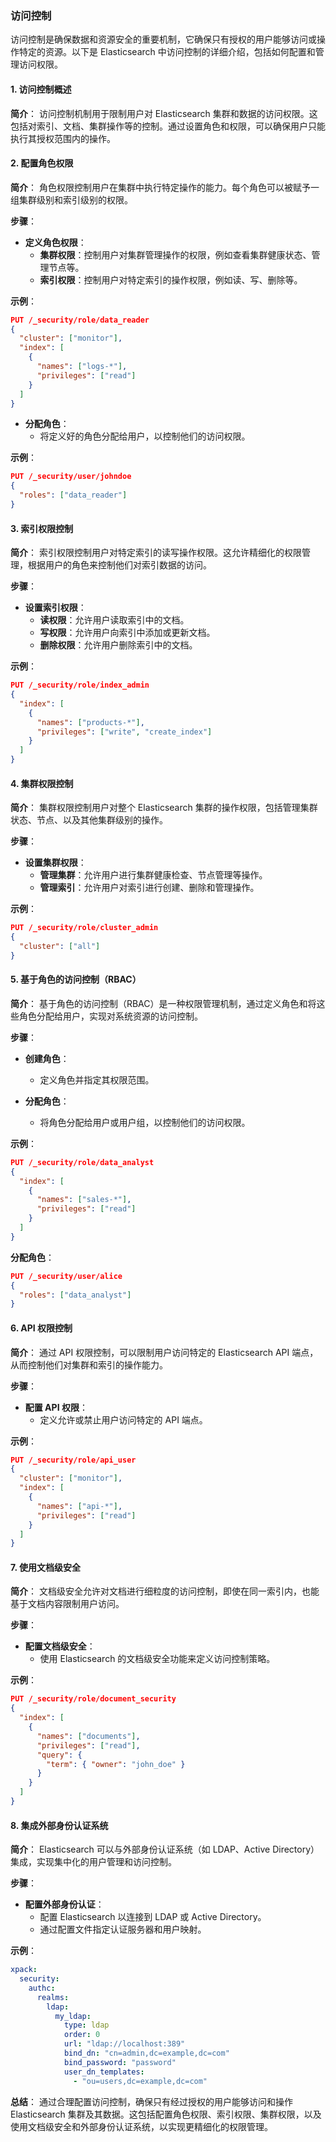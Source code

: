 ### 访问控制

访问控制是确保数据和资源安全的重要机制，它确保只有授权的用户能够访问或操作特定的资源。以下是 Elasticsearch 中访问控制的详细介绍，包括如何配置和管理访问权限。

#### 1. 访问控制概述

**简介**：
访问控制机制用于限制用户对 Elasticsearch 集群和数据的访问权限。这包括对索引、文档、集群操作等的控制。通过设置角色和权限，可以确保用户只能执行其授权范围内的操作。

#### 2. 配置角色权限

**简介**：
角色权限控制用户在集群中执行特定操作的能力。每个角色可以被赋予一组集群级别和索引级别的权限。

**步骤**：
- **定义角色权限**：
  - **集群权限**：控制用户对集群管理操作的权限，例如查看集群健康状态、管理节点等。
  - **索引权限**：控制用户对特定索引的操作权限，例如读、写、删除等。

**示例**：
```json
PUT /_security/role/data_reader
{
  "cluster": ["monitor"],
  "index": [
    {
      "names": ["logs-*"],
      "privileges": ["read"]
    }
  ]
}
```

- **分配角色**：
  - 将定义好的角色分配给用户，以控制他们的访问权限。

**示例**：
```json
PUT /_security/user/johndoe
{
  "roles": ["data_reader"]
}
```

#### 3. 索引权限控制

**简介**：
索引权限控制用户对特定索引的读写操作权限。这允许精细化的权限管理，根据用户的角色来控制他们对索引数据的访问。

**步骤**：
- **设置索引权限**：
  - **读权限**：允许用户读取索引中的文档。
  - **写权限**：允许用户向索引中添加或更新文档。
  - **删除权限**：允许用户删除索引中的文档。

**示例**：
```json
PUT /_security/role/index_admin
{
  "index": [
    {
      "names": ["products-*"],
      "privileges": ["write", "create_index"]
    }
  ]
}
```

#### 4. 集群权限控制

**简介**：
集群权限控制用户对整个 Elasticsearch 集群的操作权限，包括管理集群状态、节点、以及其他集群级别的操作。

**步骤**：
- **设置集群权限**：
  - **管理集群**：允许用户进行集群健康检查、节点管理等操作。
  - **管理索引**：允许用户对索引进行创建、删除和管理操作。

**示例**：
```json
PUT /_security/role/cluster_admin
{
  "cluster": ["all"]
}
```

#### 5. 基于角色的访问控制（RBAC）

**简介**：
基于角色的访问控制（RBAC）是一种权限管理机制，通过定义角色和将这些角色分配给用户，实现对系统资源的访问控制。

**步骤**：
- **创建角色**：
  - 定义角色并指定其权限范围。
  
- **分配角色**：
  - 将角色分配给用户或用户组，以控制他们的访问权限。

**示例**：
```json
PUT /_security/role/data_analyst
{
  "index": [
    {
      "names": ["sales-*"],
      "privileges": ["read"]
    }
  ]
}
```

**分配角色**：
```json
PUT /_security/user/alice
{
  "roles": ["data_analyst"]
}
```

#### 6. API 权限控制

**简介**：
通过 API 权限控制，可以限制用户访问特定的 Elasticsearch API 端点，从而控制他们对集群和索引的操作能力。

**步骤**：
- **配置 API 权限**：
  - 定义允许或禁止用户访问特定的 API 端点。

**示例**：
```json
PUT /_security/role/api_user
{
  "cluster": ["monitor"],
  "index": [
    {
      "names": ["api-*"],
      "privileges": ["read"]
    }
  ]
}
```

#### 7. 使用文档级安全

**简介**：
文档级安全允许对文档进行细粒度的访问控制，即使在同一索引内，也能基于文档内容限制用户访问。

**步骤**：
- **配置文档级安全**：
  - 使用 Elasticsearch 的文档级安全功能来定义访问控制策略。

**示例**：
```json
PUT /_security/role/document_security
{
  "index": [
    {
      "names": ["documents"],
      "privileges": ["read"],
      "query": {
        "term": { "owner": "john_doe" }
      }
    }
  ]
}
```

#### 8. 集成外部身份认证系统

**简介**：
Elasticsearch 可以与外部身份认证系统（如 LDAP、Active Directory）集成，实现集中化的用户管理和访问控制。

**步骤**：
- **配置外部身份认证**：
  - 配置 Elasticsearch 以连接到 LDAP 或 Active Directory。
  - 通过配置文件指定认证服务器和用户映射。

**示例**：
```yaml
xpack:
  security:
    authc:
      realms:
        ldap:
          my_ldap:
            type: ldap
            order: 0
            url: "ldap://localhost:389"
            bind_dn: "cn=admin,dc=example,dc=com"
            bind_password: "password"
            user_dn_templates:
              - "ou=users,dc=example,dc=com"
```

**总结**：
通过合理配置访问控制，确保只有经过授权的用户能够访问和操作 Elasticsearch 集群及其数据。这包括配置角色权限、索引权限、集群权限，以及使用文档级安全和外部身份认证系统，以实现更精细化的权限管理。